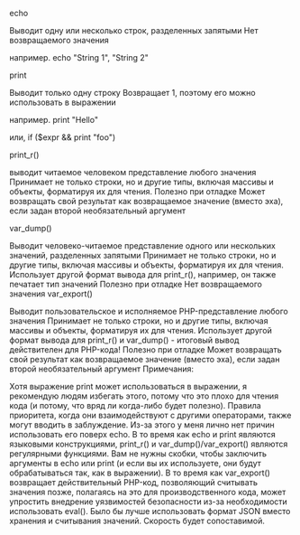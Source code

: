 echo 

Выводит одну или несколько строк, разделенных запятыми
Нет возвращаемого значения

например. echo "String 1", "String 2"

print

Выводит только одну строку
Возвращает 1, поэтому его можно использовать в выражении

например. print "Hello"

или, if ($expr && print "foo")

print_r()

выводит читаемое человеком представление любого значения
Принимает не только строки, но и другие типы, включая массивы и объекты, форматируя их для чтения.
Полезно при отладке
Может возвращать свой результат как возвращаемое значение (вместо эха), если задан второй необязательный аргумент

var_dump()

Выводит человеко-читаемое представление одного или нескольких значений, разделенных запятыми
Принимает не только строки, но и другие типы, включая массивы и объекты, форматируя их для чтения.
Использует другой формат вывода для print_r(), например, он также печатает тип значений
Полезно при отладке
Нет возвращаемого значения
var_export()

Выводит пользовательское и исполняемое PHP-представление любого значения
Принимает не только строки, но и другие типы, включая массивы и объекты, форматируя их для чтения.
Использует другой формат вывода для print_r() и var_dump() - итоговый вывод действителен для PHP-кода!
Полезно при отладке
Может возвращать свой результат как возвращаемое значение (вместо эха), если задан второй необязательный аргумент
Примечания:

Хотя выражение print может использоваться в выражении, я рекомендую людям избегать этого, потому что это плохо для чтения кода (и потому, что вряд ли когда-либо будет полезно). Правила приоритета, когда они взаимодействуют с другими операторами, также могут вводить в заблуждение. Из-за этого у меня лично нет причин использовать его поверх echo.
В то время как echo и print являются языковыми конструкциями, print_r() и var_dump()/var_export() являются регулярными функциями. Вам не нужны скобки, чтобы заключить аргументы в echo или print (и если вы их используете, они будут обрабатываться так, как в выражении).
В то время как var_export() возвращает действительный PHP-код, позволяющий считывать значения позже, полагаясь на это для производственного кода, может упростить внедрение уязвимостей безопасности из-за необходимости использовать eval(). Было бы лучше использовать формат JSON вместо хранения и считывания значений. Скорость будет сопоставимой.